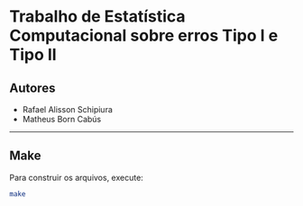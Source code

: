 # Trabalho de Estatística Computacional sobre erros Tipo I e Tipo II

## Autores

  - Rafael Alisson Schipiura
  - Matheus Born Cabús

-----

## Make

Para construir os arquivos, execute:

``` bash
make
```
